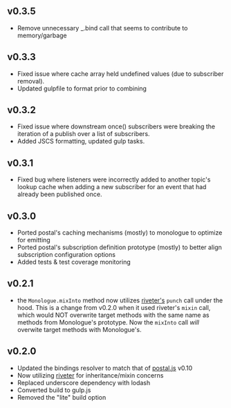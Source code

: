## v0.3.5
* Remove unnecessary _.bind call that seems to contribute to memory/garbage

## v0.3.3
* Fixed issue where cache array held undefined values (due to subscriber removal).
* Updated gulpfile to format prior to combining

## v0.3.2
* Fixed issue where downstream once() subscribers were breaking the iteration of a publish over a list of subscribers.
* Added JSCS formatting, updated gulp tasks.

## v0.3.1
* Fixed bug where listeners were incorrectly added to another topic's lookup cache when adding a new subscriber for an event that had already been published once.

## v0.3.0
* Ported postal's caching mechanisms (mostly) to monologue to optimize for emitting
* Ported postal's subscription definition prototype (mostly) to better align subscription configuration options
* Added tests & test coverage monitoring

## v0.2.1
* the `Monologue.mixInto` method now utilizes [riveter's](https://github.com/a2labs/riveter) `punch` call under the hood. This is a change from v0.2.0 when it used riveter's `mixin` call, which would NOT overwrite target methods with the same name as methods from Monologue's prototype. Now the `mixInto` call *will* overwite target methods with Monologue's.

## v0.2.0

* Updated the bindings resolver to match that of [postal.js](https://github.com/postaljs/postal.js) v0.10
* Now utilizing [riveter](https://github.com/a2labs/riveter) for inheritance/mixin concerns
* Replaced underscore dependency with lodash
* Converted build to gulp.js
* Removed the "lite" build option
